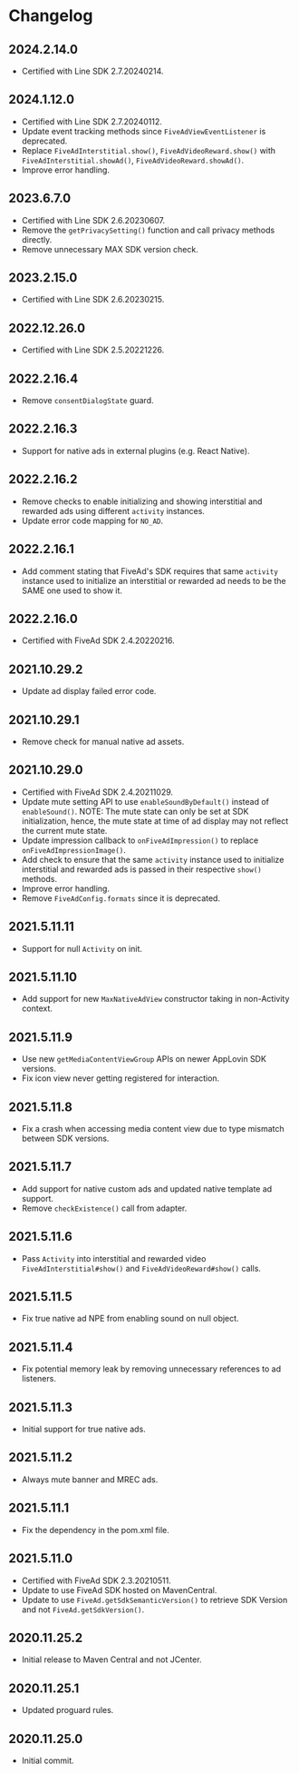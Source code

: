 # Changelog

## 2024.2.14.0
* Certified with Line SDK 2.7.20240214.

## 2024.1.12.0
* Certified with Line SDK 2.7.20240112.
* Update event tracking methods since `FiveAdViewEventListener` is deprecated.
* Replace `FiveAdInterstitial.show()`, `FiveAdVideoReward.show()` with `FiveAdInterstitial.showAd()`, `FiveAdVideoReward.showAd()`.
* Improve error handling.

## 2023.6.7.0
* Certified with Line SDK 2.6.20230607.
* Remove the `getPrivacySetting()` function and call privacy methods directly.
* Remove unnecessary MAX SDK version check.

## 2023.2.15.0
* Certified with Line SDK 2.6.20230215.

## 2022.12.26.0
* Certified with Line SDK 2.5.20221226.

## 2022.2.16.4
* Remove `consentDialogState` guard.

## 2022.2.16.3
* Support for native ads in external plugins (e.g. React Native).

## 2022.2.16.2
* Remove checks to enable initializing and showing interstitial and rewarded ads using different `activity` instances.
* Update error code mapping for `NO_AD`.

## 2022.2.16.1
* Add comment stating that FiveAd's SDK requires that same `activity` instance used to initialize an interstitial or rewarded ad needs to be the SAME one used to show it.

## 2022.2.16.0
* Certified with FiveAd SDK 2.4.20220216.

## 2021.10.29.2
* Update ad display failed error code.

## 2021.10.29.1
* Remove check for manual native ad assets.

## 2021.10.29.0
* Certified with FiveAd SDK 2.4.20211029.
* Update mute setting API to use `enableSoundByDefault()` instead of `enableSound()`. NOTE: The mute state can only be set at SDK initialization, hence, the mute state at time of ad display may not reflect the current mute state.
* Update impression callback to `onFiveAdImpression()` to replace `onFiveAdImpressionImage()`.
* Add check to ensure that the same `activity` instance used to initialize interstitial and rewarded ads is passed in their respective `show()` methods.
* Improve error handling.
* Remove `FiveAdConfig.formats` since it is deprecated.

## 2021.5.11.11
* Support for null `Activity` on init.

## 2021.5.11.10
* Add support for new `MaxNativeAdView` constructor taking in non-Activity context.

## 2021.5.11.9
* Use new `getMediaContentViewGroup` APIs on newer AppLovin SDK versions.
* Fix icon view never getting registered for interaction.

## 2021.5.11.8
* Fix a crash when accessing media content view due to type mismatch between SDK versions.

## 2021.5.11.7
* Add support for native custom ads and updated native template ad support.
* Remove `checkExistence()` call from adapter.

## 2021.5.11.6
* Pass `Activity` into interstitial and rewarded video `FiveAdInterstitial#show()` and `FiveAdVideoReward#show()` calls.

## 2021.5.11.5
* Fix true native ad NPE from enabling sound on null object.

## 2021.5.11.4
* Fix potential memory leak by removing unnecessary references to ad listeners.

## 2021.5.11.3
* Initial support for true native ads.

## 2021.5.11.2
* Always mute banner and MREC ads.

## 2021.5.11.1
* Fix the dependency in the pom.xml file.

## 2021.5.11.0
* Certified with FiveAd SDK 2.3.20210511.
* Update to use FiveAd SDK hosted on MavenCentral.
* Update to use `FiveAd.getSdkSemanticVersion()` to retrieve SDK Version and not `FiveAd.getSdkVersion()`.

## 2020.11.25.2
* Initial release to Maven Central and not JCenter.

## 2020.11.25.1
* Updated proguard rules.

## 2020.11.25.0
* Initial commit.
